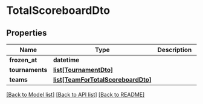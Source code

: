 # TotalScoreboardDto

## Properties
Name | Type | Description | Notes
------------ | ------------- | ------------- | -------------
**frozen_at** | **datetime** |  | [optional] 
**tournaments** | [**list[TournamentDto]**](TournamentDto.md) |  | [optional] 
**teams** | [**list[TeamForTotalScoreboardDto]**](TeamForTotalScoreboardDto.md) |  | [optional] 

[[Back to Model list]](../README.md#documentation-for-models) [[Back to API list]](../README.md#documentation-for-api-endpoints) [[Back to README]](../README.md)

